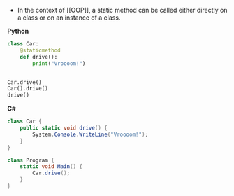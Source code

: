- In the context of [[OOP]], a static method can be called either directly on a class or on an instance of a class.

**Python**

```python
class Car:
    @staticmethod
    def drive():
        print("Vroooom!")


Car.drive()
Car().drive()
drive()
```

**C#**

```cs
class Car {
    public static void drive() {
        System.Console.WriteLine("Vroooom!");
    }
}

class Program {
    static void Main() {
        Car.drive();
    }
}
```